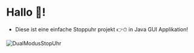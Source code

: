 # Hallo 👋!

* Diese ist eine einfache Stoppuhr projekt 👉⏱ in Java GUI Applikation!



![DualModusStopUhr](https://user-images.githubusercontent.com/71266593/94329230-a164ec80-ffb9-11ea-91e8-d9b8a445c365.PNG)

